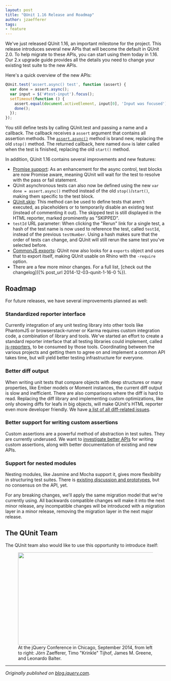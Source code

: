 ```yaml
---
layout: post
title: "QUnit 1.16 Release and Roadmap"
author: jzaefferer
tags:
- feature
---
```


We've just released QUnit 1.16, an important milestone for the project. This release introduces several new APIs that will become the default in QUnit 2.0. To help migrate to these APIs, you can start using them today in 1.16. Our 2.x upgrade guide provides all the details you need to change your existing test suite to the new APIs.

Here's a quick overview of the new APIs:

```js
QUnit.test('assert.async() test', function (assert) {
  var done = assert.async();
  var input = $('#test-input').focus();
  setTimeout(function () {
    assert.equal(document.activeElement, input[0], 'Input was focused');
    done();
  });
});
```

You still define tests by calling QUnit.test and passing a name and a callback. The callback receives a `assert` argument that contains all assertion methods. The [`assert.async()`](https://api.qunitjs.com/async/) method is brand new, replacing the old `stop()` method. The returned callback, here named `done` is later called when the test is finished, replacing the old `start()` method.

In addition, QUnit 1.16 contains several improvements and new features:

* [Promise support](https://api.qunitjs.com/QUnit.test/): As an enhancement for the async control, test blocks are now Promise aware, meaning QUnit will wait for the test to resolve with the pass or fail statement.
* QUnit asynchronous tests can also now be defined using the new `var done = assert.async()` method instead of the old `stop()`/`start()`, making them specific to the test block.
* [QUnit.skip](https://api.qunitjs.com/QUnit.skip/): This method can be used to define tests that aren't executed, as placeholders or to temporarily disable an existing test (instead of commenting it out). The skipped test is still displayed in the HTML reporter, marked prominently as "SKIPPED".
* `testId` URL parameter: When clicking the "Rerun" link for a single test, a hash of the test name is now used to reference the test, called `testId`, instead of the previous `testNumber`. Using a hash makes sure that the order of tests can change, and QUnit will still rerun the same test you've selected before.
* [CommonJS exports](https://github.com/jquery/qunit/blob/1.16.0/test/rhino-test.js): QUnit now also looks for a `exports` object and uses that to export itself, making QUnit usable on Rhino with the `-require` option.
* There are a few more minor changes. For a full list, [check out the changelog]({% post_url 2014-12-03-qunit-1-16-0 %}).

## Roadmap

For future releases, we have several improvements planned as well:

### Standardized reporter interface

Currently integration of any unit testing library into other tools like PhantomJS or browserstack-runner or Karma requires custom integration code, a combination of library and tools. We've started an effort to create a standard reporter interface that all testing libraries could implement, called [js-reporters](https://github.com/js-reporters/js-reporters/), to be consumed by those tools. Coordinating between the various projects and getting them to agree on and implement a common API takes time, but will yield better testing infrastructure for everyone.

### Better diff output

When writing unit tests that compare objects with deep structures or many properties, like Ember models or Moment instances, the current diff output is slow and inefficient. There are also comparisons where the diff is hard to read. Replacing the diff library and implementing custom optimizations, like only showing diffs for leafs in big objects, will make QUnit's HTML reporter even more developer friendly. We have [a list of all diff-related issues](https://github.com/jquery/qunit/labels/diff).

### Better support for writing custom assertions

Custom assertions are a powerful method of abstraction in test suites. They are currently underused. We want to [investigate better APIs](https://github.com/jquery/qunit/issues/533) for writing custom assertions, along with better documentation of existing and new APIs.

### Support for nested modules

Nesting modules, like Jasmine and Mocha support it, gives more flexibility in structuring test suites. There is [existing discussion and prototypes](https://github.com/jquery/qunit/pull/670), but no consensus on the API, yet.

For any breaking changes, we'll apply the same migration model that we're currently using. All backwards compatible changes will make it into the next minor release, any incompatible changes will be introduced with a migration layer in a minor release, removing the migration layer in the next major release.

## The QUnit Team

The QUnit team also would like to use this opportunity to introduce itself:

<figure>
	<a href="https://blog.jquery.com/wp-content/uploads/2014/12/DSC_10583.jpg"><img src="https://blog.jquery.com/wp-content/uploads/2014/12/DSC_10583-1024x507.jpg" alt="" width="584" height="289" /></a>
	<figcaption>At the jQuery Conference in Chicago, September 2014, from left to right: Jörn Zaefferer, Timo "Krinkle" Tijhof, James M. Greene, and Leonardo Balter.</figcaption>
</figure>

-----

_Originally published on [blog.jquery.com](https://blog.jquery.com/2014/12/10/qunit-1-16-release-and-roadmap/)._

